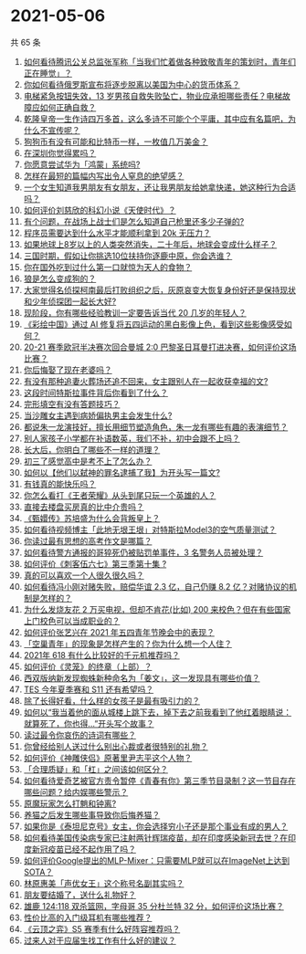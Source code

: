 # 2021-05-06

共 65 条

<!-- BEGIN -->
<!-- 最后更新时间 Thu May 06 2021 03:06:30 GMT+0800 (China Standard Time) -->

1. [如何看待腾讯公关总监张军称「当我们忙着做各种致敬青年的策划时，青年们正在睡觉」？](https://www.zhihu.com/question/457759935)
2. [你如何看待俄罗斯宣布将逐步脱离以美国为中心的货币体系？](https://www.zhihu.com/question/457750369)
3. [电梯紧急按钮失效，13
   岁男孩自救失败坠亡，物业应承担哪些责任？电梯故障应如何正确自救？](https://www.zhihu.com/question/457831377)
4. [乾隆皇帝一生作诗四万多首，这么多诗不可能个个平庸，其中应有名篇吧，为什么不宣传呢？](https://www.zhihu.com/question/452762954)
5. [狗狗币有没有可能和比特币一样，一枚值几万美金？](https://www.zhihu.com/question/445598367)
6. [在深圳你觉得累吗？](https://www.zhihu.com/question/304838170)
7. [你愿意尝试华为「鸿蒙」系统吗?](https://www.zhihu.com/question/374012496)
8. [怎样在最短的篇幅内写出令人窒息的绝望感？](https://www.zhihu.com/question/39211784)
9. [一个女生知道我男朋友有女朋友，还让我男朋友给她拿快递，她这种行为合适吗？](https://www.zhihu.com/question/452456284)
10. [如何评价刘慈欣的科幻小说《天使时代》？](https://www.zhihu.com/question/50428892)
11. [有个问题，在战场上战士们是怎么知道自己枪里还多少子弹的?](https://www.zhihu.com/question/457546333)
12. [程序员需要达到什么水平才能顺利拿到 20k 无压力？](https://www.zhihu.com/question/47597895)
13. [如果地球上8岁以上的人类突然消失，二十年后，地球会变成什么样子？](https://www.zhihu.com/question/456356060)
14. [三国时期，假如让你挑选10位扶持你逐鹿中原，你会选谁？](https://www.zhihu.com/question/452687156)
15. [你在国外吃到过什么第一口就惊为天人的食物？](https://www.zhihu.com/question/321664580)
16. [狼是怎么变成狗的？](https://www.zhihu.com/question/457687785)
17. [大家觉得名侦探柯南最后打败组织之后，灰原哀变大恢复身份好还是保持现状和少年侦探团一起长大好?](https://www.zhihu.com/question/457584898)
18. [现阶段，你有哪些经验教训一定要告诉当代 20 几岁的年轻人？](https://www.zhihu.com/question/457150056)
19. [《彩绘中国》通过 AI
    修复将五四运动的黑白影像上色，看到这些影像感受如何？](https://www.zhihu.com/question/457739121)
20. [20-21 赛季欧冠半决赛次回合曼城 2:0
    巴黎圣日耳曼打进决赛，如何评价这场比赛？](https://www.zhihu.com/question/457863658)
21. [你后悔娶了现在老婆吗？](https://www.zhihu.com/question/315457601)
22. [有没有那种追妻火葬场还追不回来，女主跟别人在一起收获幸福的文?](https://www.zhihu.com/question/408254252)
23. [这段时间特斯拉事件背后你看到了什么？](https://www.zhihu.com/question/455860663)
24. [完形填空有没有答题技巧？](https://www.zhihu.com/question/21864589)
25. [当沙雕女主遇到病娇偏执男主会发生什么?](https://www.zhihu.com/question/360315679)
26. [都说朱一龙演技好，擅长用细节塑造角色，朱一龙有哪些有趣的表演细节？](https://www.zhihu.com/question/457877251)
27. [别人家孩子小学都在补语数英，我们不补，初中会跟不上吗？](https://www.zhihu.com/question/437581262)
28. [长大后，你明白了哪些不一样的道理？](https://www.zhihu.com/question/45394531)
29. [初三了感觉高中是考不上了怎么办？](https://www.zhihu.com/question/457421531)
30. [如何以【他们以弑神的罪名逮捕了我】为开头写一篇文?](https://www.zhihu.com/question/440187946)
31. [有钱真的能快乐吗？](https://www.zhihu.com/question/454685979)
32. [你怎么看打《王者荣耀》从头到尾只玩一个英雄的人？](https://www.zhihu.com/question/299758752)
33. [直接去楼盘买房真的比中介贵吗？](https://www.zhihu.com/question/393131996)
34. [《甄嬛传》苏培盛为什么会背叛皇上？](https://www.zhihu.com/question/456242618)
35. [如何看待视频博主「此地无垠王垠」对特斯拉Model3的空气质量测试？](https://www.zhihu.com/question/457805911)
36. [你读过最有思想的高考作文是哪篇？](https://www.zhihu.com/question/316607757)
37. [如何看待警方通报的哥猝死仍被贴罚单事件，3 名警务人员被处理？](https://www.zhihu.com/question/457851891)
38. [如何评价《刺客伍六七》第三季第十集 ?](https://www.zhihu.com/question/457898715)
39. [真的可以喜欢一个人很久很久吗？](https://www.zhihu.com/question/457083666)
40. [如何看待冯小刚对赌失败，赔偿华谊 2.3 亿，自己仍赚 8.2
    亿？对赌协议的机制是怎样的？](https://www.zhihu.com/question/457531244)
41. [为什么发烧友花 2 万买电视，但却不肯花(比如) 200
    来校色？但在有些国家上门校色可以当成职业的？](https://www.zhihu.com/question/457647194)
42. [如何评价张艺兴在 2021 年五四青年节晚会中的表现？](https://www.zhihu.com/question/457808500)
43. [「空巢青年」的现象是怎样产生的？你为什么想一个人住？](https://www.zhihu.com/question/457137124)
44. [2021年 618 有什么比较好的千元机推荐吗？](https://www.zhihu.com/question/457282188)
45. [如何评价《灵笼》的终章（上部）？](https://www.zhihu.com/question/457072944)
46. [西双版纳新发现蜘蛛新种命名为「姜文」，这一发现具有哪些价值？](https://www.zhihu.com/question/457371552)
47. [TES 今年夏季赛和 S11 还有希望吗？](https://www.zhihu.com/question/454359571)
48. [除了长得好看，什么样的女孩子是最有吸引力的？](https://www.zhihu.com/question/432679628)
49. [如何以“我当着他的面从城楼上跳下去，掉下去之前我看到了他红着眼睛说：就算死了，你也得…”开头写个故事？](https://www.zhihu.com/question/446137328)
50. [读过最令你哀伤的诗词有哪些？](https://www.zhihu.com/question/457576263)
51. [你曾经给别人送过什么别出心裁或者很特别的礼物？](https://www.zhihu.com/question/23207256)
52. [如何评价《神雕侠侣》原著里尹志平这个人物？](https://www.zhihu.com/question/21966003)
53. [「合理质疑」和「杠」之间该如何区分？](https://www.zhihu.com/question/457805977)
54. [如何看待爱奇艺被官方责令暂停《青春有你》第三季节目录制？这一节目存在哪些问题？给内娱哪些警示？](https://www.zhihu.com/question/457851906)
55. [原魔玩家怎么打魈和钟离?](https://www.zhihu.com/question/457570662)
56. [养猫之后发生哪些事导致你后悔养猫？](https://www.zhihu.com/question/299176886)
57. [如果你是《泰坦尼克号》女主，你会选择穷小子还是那个事业有成的男人？](https://www.zhihu.com/question/404721566)
58. [如何看待美国传染病专家已注射两针辉瑞疫苗，却在印度感染新冠去世？在印度新冠疫苗已经不起作用了吗？](https://www.zhihu.com/question/457803433)
59. [如何评价Google提出的MLP-Mixer：只需要MLP就可以在ImageNet上达到SOTA？](https://www.zhihu.com/question/457926000)
60. [林原惠美「声优女王」这个称号名副其实吗？](https://www.zhihu.com/question/456884531)
61. [朋友要结婚了，送什么礼物好？](https://www.zhihu.com/question/20063097)
62. [雄鹿 124:118 双杀篮网，字母哥 35 分杜兰特 32
    分，如何评价这场比赛？](https://www.zhihu.com/question/457870431)
63. [性价比高的入门级耳机有哪些推荐？](https://www.zhihu.com/question/51811329)
64. [《云顶之弈》S5 赛季有什么好阵容推荐吗？](https://www.zhihu.com/question/454520007)
65. [过来人对于应届生找工作有什么好的建议？](https://www.zhihu.com/question/35925659)

<!-- END -->
